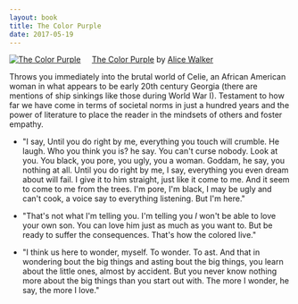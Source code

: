 ```yaml
---
layout: book
title: The Color Purple
date: 2017-05-19
---
```


<a href="https://www.goodreads.com/book/show/11486.The_Color_Purple" style="float: left; padding-right: 20px"><img border="0" alt="The Color Purple" src="https://images.gr-assets.com/books/1386925078m/11486.jpg" /></a><a href="https://www.goodreads.com/book/show/11486.The_Color_Purple">The Color Purple</a> by <a href="https://www.goodreads.com/author/show/7380.Alice_Walker">Alice Walker</a><br/>

Throws you immediately into the brutal world of Celie, an African American woman in what appears to be early 20th century Georgia (there are mentions of ship sinkings like those during World War I). Testament to how far we have come in terms of societal norms in just a hundred years and the power of literature to place the reader in the mindsets of others and foster empathy. 

* "I say, Until you do right by me, everything you touch will crumble. He laugh. Who you think you is? he say. You can't curse nobody. Look at you. You black, you pore, you ugly, you a woman. Goddam, he say, you nothing at all. Until you do right by me, I say, everything you even dream about will fail. I give it to him straight, just like it come to me. And it seem to come to me from the trees. I'm pore, I'm black, I may be ugly and can't cook, a voice say to everything listening. But I'm here."

* "That's not what I'm telling you. I'm telling you _I_ won't be able to love your own son. You can love him just as much as you want to. But be ready to suffer the consequences. That's how the colored live."

* "I think us here to wonder, myself. To wonder. To ast. And that in wondering bout the big things and asting bout the big things, you learn about the little ones, almost by accident. But you never know nothing more about the big things than you start out with. The more I wonder, he say, the more I love."